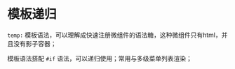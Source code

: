 # 模板递归

`temp:` 模板语法，可以理解成快速注册微组件的语法糖，这种微组件只有html，并且没有影子容器；

模板语法搭配 `#if` 语法，可以递归使用；常用与多级菜单列表渲染；

<code-view src="/demo/chapter3/temp-test-fill2/package.json" style="height:500px;"></code-view>